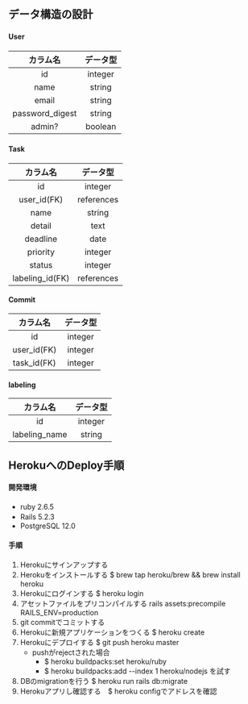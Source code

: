 ## データ構造の設計　　
#### User　
|カラム名|データ型|
|:--:|:--:|
|id|integer|
|name|string|
|email|string|
|password_digest|string|
|admin?|boolean|
#### Task　　
|カラム名|データ型|
|:--:|:--:|
|id|integer|
|user_id(FK)|references|
|name|string|
|detail|text|
|deadline|date|
|priority|integer|
|status|integer|
|labeling_id(FK)|references|
#### Commit
|カラム名|データ型|
|:--:|:--:|
|id|integer|
|user_id(FK)|integer|
|task_id(FK)|integer|
#### labeling
|カラム名|データ型|
|:--:|:--:|
|id|integer|
|labeling_name|string|

## HerokuへのDeploy手順　
#### 開発環境
- ruby 2.6.5　　
- Rails 5.2.3　　
- PostgreSQL 12.0
#### 手順
1. Herokuにサインアップする
1. Herokuをインストールする $ brew tap heroku/brew && brew install heroku
1. Herokuにログインする $ heroku login
1. アセットファイルをプリコンパイルする rails assets:precompile RAILS_ENV=production
1. git commitでコミットする
1. Herokuに新規アプリケーションをつくる
 $ heroku create
1. Herokuにデプロイする
 $ git push heroku master
    - pushがrejectされた場合
      - $ heroku buildpacks:set heroku/ruby
      - $ heroku buildpacks:add --index 1 heroku/nodejs を試す
1. DBのmigrationを行う $ heroku run rails db:migrate
1. Herokuアプリし確認する　$ heroku configでアドレスを確認
